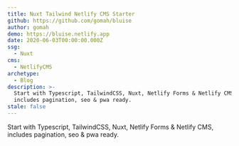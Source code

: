 ```yaml
---
title: Nuxt Tailwind Netlify CMS Starter
github: https://github.com/gomah/bluise
author: gomah
demo: https://bluise.netlify.app
date: 2020-06-03T00:00:00.000Z
ssg:
  - Nuxt
cms:
  - NetlifyCMS
archetype:
  - Blog
description: >-
  Start with Typescript, TailwindCSS, Nuxt, Netlify Forms & Netlify CMS,
  includes pagination, seo & pwa ready.
stale: false
---
```


Start with Typescript, TailwindCSS, Nuxt, Netlify Forms & Netlify CMS, includes pagination, seo & pwa ready.
